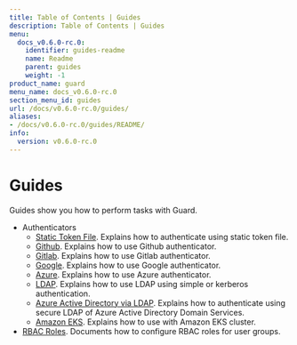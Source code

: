 ```yaml
---
title: Table of Contents | Guides
description: Table of Contents | Guides
menu:
  docs_v0.6.0-rc.0:
    identifier: guides-readme
    name: Readme
    parent: guides
    weight: -1
product_name: guard
menu_name: docs_v0.6.0-rc.0
section_menu_id: guides
url: /docs/v0.6.0-rc.0/guides/
aliases:
- /docs/v0.6.0-rc.0/guides/README/
info:
  version: v0.6.0-rc.0
---
```


# Guides

Guides show you how to perform tasks with Guard.

- Authenticators
  - [Static Token File](/docs/v0.6.0-rc.0/guides/authenticator/static_token_file). Explains how to authenticate using static token file.
  - [Github](/docs/v0.6.0-rc.0/guides/authenticator/github). Explains how to use Github authenticator.
  - [Gitlab](/docs/v0.6.0-rc.0/guides/authenticator/gitlab). Explains how to use Gitlab authenticator.
  - [Google](/docs/v0.6.0-rc.0/guides/authenticator/google). Explains how to use Google authenticator.
  - [Azure](/docs/v0.6.0-rc.0/guides/authenticator/azure). Explains how to use Azure authenticator.
  - [LDAP](/docs/v0.6.0-rc.0/guides/authenticator/ldap). Explains how to use LDAP using simple or kerberos authentication.
  - [Azure Active Directory via LDAP](/docs/v0.6.0-rc.0/guides/authenticator/ldap_azure). Explains how to authenticate using secure LDAP of Azure Active Directory Domain Services.
  - [Amazon EKS](/docs/v0.6.0-rc.0/guides/authenticator/aws_eks). Explains how to use with Amazon EKS cluster.
- [RBAC Roles](/docs/v0.6.0-rc.0/guides/rbac). Documents how to configure RBAC roles for user groups.
